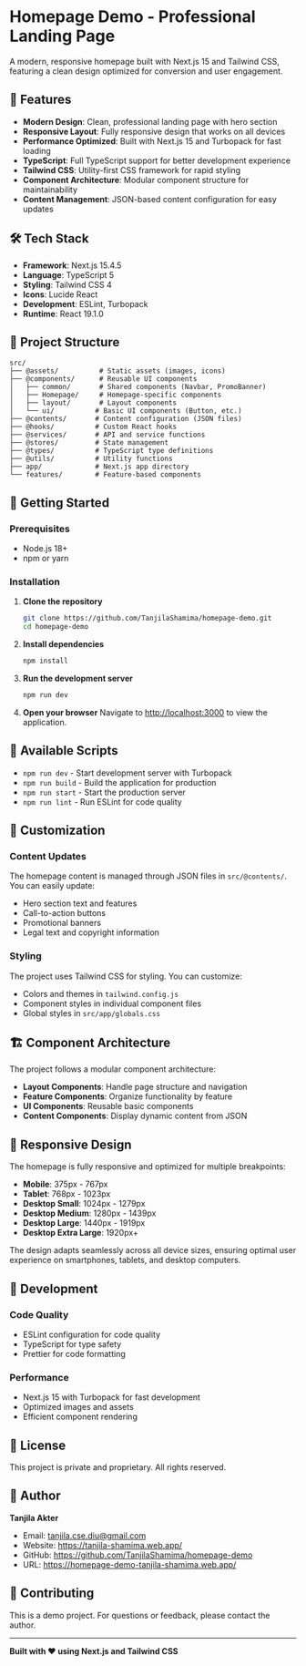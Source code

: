 # Homepage Demo - Professional Landing Page

A modern, responsive homepage built with Next.js 15 and Tailwind CSS, featuring a clean design optimized for conversion and user engagement.

## 🚀 Features

- **Modern Design**: Clean, professional landing page with hero section
- **Responsive Layout**: Fully responsive design that works on all devices
- **Performance Optimized**: Built with Next.js 15 and Turbopack for fast loading
- **TypeScript**: Full TypeScript support for better development experience
- **Tailwind CSS**: Utility-first CSS framework for rapid styling
- **Component Architecture**: Modular component structure for maintainability
- **Content Management**: JSON-based content configuration for easy updates

## 🛠️ Tech Stack

- **Framework**: Next.js 15.4.5
- **Language**: TypeScript 5
- **Styling**: Tailwind CSS 4
- **Icons**: Lucide React
- **Development**: ESLint, Turbopack
- **Runtime**: React 19.1.0

## 📁 Project Structure

```
src/
├── @assets/          # Static assets (images, icons)
├── @components/      # Reusable UI components
│   ├── common/       # Shared components (Navbar, PromoBanner)
│   ├── Homepage/     # Homepage-specific components
│   ├── layout/       # Layout components
│   └── ui/          # Basic UI components (Button, etc.)
├── @contents/       # Content configuration (JSON files)
├── @hooks/          # Custom React hooks
├── @services/       # API and service functions
├── @stores/         # State management
├── @types/          # TypeScript type definitions
├── @utils/          # Utility functions
├── app/             # Next.js app directory
└── features/        # Feature-based components
```

## 🚀 Getting Started

### Prerequisites

- Node.js 18+ 
- npm or yarn

### Installation

1. **Clone the repository**
   ```bash
   git clone https://github.com/TanjilaShamima/homepage-demo.git
   cd homepage-demo
   ```

2. **Install dependencies**
   ```bash
   npm install
   ```

3. **Run the development server**
   ```bash
   npm run dev
   ```

4. **Open your browser**
   Navigate to [http://localhost:3000](http://localhost:3000) to view the application.

## 📝 Available Scripts

- `npm run dev` - Start development server with Turbopack
- `npm run build` - Build the application for production
- `npm run start` - Start the production server
- `npm run lint` - Run ESLint for code quality

## 🎨 Customization

### Content Updates

The homepage content is managed through JSON files in `src/@contents/`. You can easily update:

- Hero section text and features
- Call-to-action buttons
- Promotional banners
- Legal text and copyright information

### Styling

The project uses Tailwind CSS for styling. You can customize:

- Colors and themes in `tailwind.config.js`
- Component styles in individual component files
- Global styles in `src/app/globals.css`

## 🏗️ Component Architecture

The project follows a modular component architecture:

- **Layout Components**: Handle page structure and navigation
- **Feature Components**: Organize functionality by feature
- **UI Components**: Reusable basic components
- **Content Components**: Display dynamic content from JSON

## 📱 Responsive Design

The homepage is fully responsive and optimized for multiple breakpoints:

- **Mobile**: 375px - 767px
- **Tablet**: 768px - 1023px
- **Desktop Small**: 1024px - 1279px
- **Desktop Medium**: 1280px - 1439px
- **Desktop Large**: 1440px - 1919px
- **Desktop Extra Large**: 1920px+

The design adapts seamlessly across all device sizes, ensuring optimal user experience on smartphones, tablets, and desktop computers.

## 🔧 Development

### Code Quality

- ESLint configuration for code quality
- TypeScript for type safety
- Prettier for code formatting

### Performance

- Next.js 15 with Turbopack for fast development
- Optimized images and assets
- Efficient component rendering

## 📄 License

This project is private and proprietary. All rights reserved.

## 👤 Author

**Tanjila Akter**
- Email: tanjila.cse.diu@gmail.com
- Website: https://tanjila-shamima.web.app/
- GitHub: https://github.com/TanjilaShamima/homepage-demo
- URL: https://homepage-demo-tanjila-shamima.web.app/

## 🤝 Contributing

This is a demo project. For questions or feedback, please contact the author.

---

**Built with ❤️ using Next.js and Tailwind CSS**

